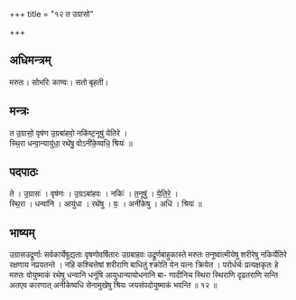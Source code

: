 +++
title = "१२ त उग्रासो"

+++
## अधिमन्त्रम्
मरुतः। सोभरिः काण्वः। सतो बृहती।

## मन्त्रः
त उ॒ग्रासो॒ वृष॑ण उ॒ग्रबा॑हवो॒ नकि॑ष्ट॒नूषु॑ येतिरे ।  
स्थि॒रा धन्वा॒न्यायु॑धा॒ रथे॑षु॒ वोऽनी॑के॒ष्वधि॒ श्रियः॑ ॥

## पदपाठः
ते । उ॒ग्रासः॑ । वृष॑णः । उ॒ग्रऽबा॑हवः । नकिः॑ । त॒नूषु॑ । ये॒ति॒रे॒ ।  
स्थि॒रा । धन्वा॑नि । आयु॑धा । रथे॑षु । वः॒ । अनी॑केषु । अधि॑ । श्रियः॑ ॥

## भाष्यम्
उग्रासउद्रूर्णाः सर्वकार्येषूद्यताः वृषणोवर्षितारः उग्रबाहवः उद्रूर्णबाहुकास्ते मरुतः तनूष्वात्मीयेषु शरीरेषु नकिर्येतिरे रक्षणाय नप्रयतन्ते । नहि कश्चित्तेषां शरीराणि बाधितुं श्क्रोति येन यत्नः क्रियेत । परोर्धर्चः प्रत्यक्षकृतः हे मरुतः वोयुष्माकं रथेषु धन्वानि धनूंषि आयुधान्यायोधनानि बा- णादीनिच स्थिरा स्थिराणि दृढतराणि सन्ति अतएव कारणात् अनीकेष्वधि सेनामुखेषु श्रियः जयसंपदोयुष्माकं भवन्ति ॥ १२ ॥